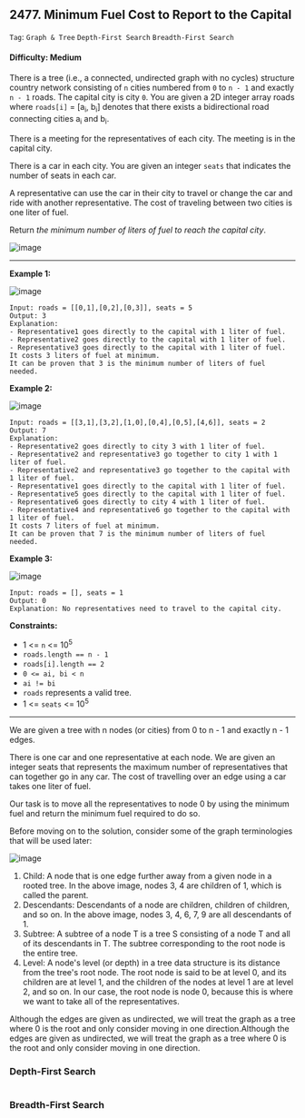 ## 2477. Minimum Fuel Cost to Report to the Capital

```Tag```: ```Graph & Tree``` ```Depth-First Search``` ```Breadth-First Search```

#### Difficulty: Medium

There is a tree (i.e., a connected, undirected graph with no cycles) structure country network consisting of ```n``` cities numbered from ```0``` to ```n - 1``` and exactly ```n - 1``` roads. The capital city is city ```0```. You are given a 2D integer array roads where ```roads[i]``` = [a<sub>i</sub>, b<sub>i</sub>] denotes that there exists a bidirectional road connecting cities a<sub>i</sub> and b<sub>i</sub>.

There is a meeting for the representatives of each city. The meeting is in the capital city.

There is a car in each city. You are given an integer ```seats``` that indicates the number of seats in each car.

A representative can use the car in their city to travel or change the car and ride with another representative. The cost of traveling between two cities is one liter of fuel.

Return _the minimum number of liters of fuel to reach the capital city_.

![image](https://user-images.githubusercontent.com/35042430/218288964-e42197e6-2e8f-4a44-8779-7d1c08597f83.png)

---

__Example 1:__

![image](https://assets.leetcode.com/uploads/2022/09/22/a4c380025e3ff0c379525e96a7d63a3.png)
```
Input: roads = [[0,1],[0,2],[0,3]], seats = 5
Output: 3
Explanation: 
- Representative1 goes directly to the capital with 1 liter of fuel.
- Representative2 goes directly to the capital with 1 liter of fuel.
- Representative3 goes directly to the capital with 1 liter of fuel.
It costs 3 liters of fuel at minimum. 
It can be proven that 3 is the minimum number of liters of fuel needed.
```

__Example 2:__

![image](https://assets.leetcode.com/uploads/2022/11/16/2.png)
```
Input: roads = [[3,1],[3,2],[1,0],[0,4],[0,5],[4,6]], seats = 2
Output: 7
Explanation: 
- Representative2 goes directly to city 3 with 1 liter of fuel.
- Representative2 and representative3 go together to city 1 with 1 liter of fuel.
- Representative2 and representative3 go together to the capital with 1 liter of fuel.
- Representative1 goes directly to the capital with 1 liter of fuel.
- Representative5 goes directly to the capital with 1 liter of fuel.
- Representative6 goes directly to city 4 with 1 liter of fuel.
- Representative4 and representative6 go together to the capital with 1 liter of fuel.
It costs 7 liters of fuel at minimum. 
It can be proven that 7 is the minimum number of liters of fuel needed.
```

__Example 3:__

![image](https://assets.leetcode.com/uploads/2022/09/27/efcf7f7be6830b8763639cfd01b690a.png)
```
Input: roads = [], seats = 1
Output: 0
Explanation: No representatives need to travel to the capital city.
```

__Constraints:__

- 1 <= ```n``` <= 10<sup>5</sup>
- ```roads.length == n - 1```
- ```roads[i].length == 2```
- ```0 <= ai, bi < n```
- ```ai != bi```
- ```roads``` represents a valid tree.
- 1 <= ```seats``` <= 10<sup>5</sup>

---

We are given a tree with n nodes (or cities) from 0 to n - 1 and exactly n - 1 edges.

There is one car and one representative at each node. We are given an integer seats that represents the maximum number of representatives that can together go in any car. The cost of travelling over an edge using a car takes one liter of fuel.

Our task is to move all the representatives to node 0 by using the minimum fuel and return the minimum fuel required to do so.

Before moving on to the solution, consider some of the graph terminologies that will be used later:

![image](https://leetcode.com/problems/minimum-fuel-cost-to-report-to-the-capital/solutions/3080167/Figures/2477/2477-1.png)

1. Child: A node that is one edge further away from a given node in a rooted tree. In the above image, nodes 3, 4 are children of 1, which is called the parent.
2. Descendants: Descendants of a node are children, children of children, and so on. In the above image, nodes 3, 4, 6, 7, 9 are all descendants of 1.
3. Subtree: A subtree of a node T is a tree S consisting of a node T and all of its descendants in T. The subtree corresponding to the root node is the entire tree.
4. Level: A node's level (or depth) in a tree data structure is its distance from the tree's root node. The root node is said to be at level 0, and its children are at level 1, and the children of the nodes at level 1 are at level 2, and so on. In our case, the root node is node 0, because this is where we want to take all of the representatives.

Although the edges are given as undirected, we will treat the graph as a tree where 0 is the root and only consider moving in one direction.Although the edges are given as undirected, we will treat the graph as a tree where 0 is the root and only consider moving in one direction.

### Depth-First Search

```Python

```

### Breadth-First Search

```Python


```
